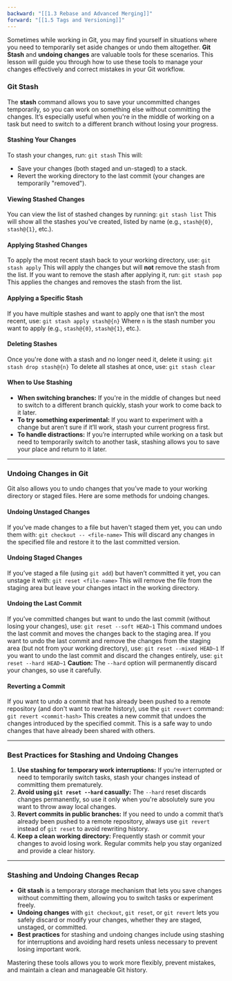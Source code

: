 ```yaml
---
backward: "[[1.3 Rebase and Advanced Merging]]"
forward: "[[1.5 Tags and Versioning]]"
---
```


Sometimes while working in Git, you may find yourself in situations where you need to temporarily set aside changes or undo them altogether. **Git Stash** and **undoing changes** are valuable tools for these scenarios. This lesson will guide you through how to use these tools to manage your changes effectively and correct mistakes in your Git workflow.

### Git Stash

The **stash** command allows you to save your uncommitted changes temporarily, so you can work on something else without committing the changes. It’s especially useful when you're in the middle of working on a task but need to switch to a different branch without losing your progress.

#### Stashing Your Changes

To stash your changes, run: `git stash` This will:
- Save your changes (both staged and un-staged) to a stack.
- Revert the working directory to the last commit (your changes are temporarily "removed").

#### Viewing Stashed Changes

You can view the list of stashed changes by running: `git stash list` This will show all the stashes you've created, listed by name (e.g., `stash@{0}`, `stash@{1}`, etc.).

#### Applying Stashed Changes

To apply the most recent stash back to your working directory, use: `git stash apply` This will apply the changes but will **not** remove the stash from the list. If you want to remove the stash after applying it, run: `git stash pop` This applies the changes and removes the stash from the list.

#### Applying a Specific Stash

If you have multiple stashes and want to apply one that isn’t the most recent, use: `git stash apply stash@{n}` Where `n` is the stash number you want to apply (e.g., `stash@{0}`, `stash@{1}`, etc.).

#### Deleting Stashes

Once you're done with a stash and no longer need it, delete it using: `git stash drop stash@{n}` To delete all stashes at once, use: `git stash clear`

#### When to Use Stashing

- **When switching branches:** If you're in the middle of changes but need to switch to a different branch quickly, stash your work to come back to it later.
- **To try something experimental:** If you want to experiment with a change but aren’t sure if it’ll work, stash your current progress first.
- **To handle distractions:** If you’re interrupted while working on a task but need to temporarily switch to another task, stashing allows you to save your place and return to it later.

---

### Undoing Changes in Git

Git also allows you to undo changes that you’ve made to your working directory or staged files. Here are some methods for undoing changes.

#### Undoing Unstaged Changes

If you’ve made changes to a file but haven't staged them yet, you can undo them with: `git checkout -- <file-name>` This will discard any changes in the specified file and restore it to the last committed version.

#### Undoing Staged Changes

If you’ve staged a file (using `git add`) but haven’t committed it yet, you can unstage it with: `git reset <file-name>` This will remove the file from the staging area but leave your changes intact in the working directory.

#### Undoing the Last Commit

If you’ve committed changes but want to undo the last commit (without losing your changes), use: `git reset --soft HEAD~1` This command undoes the last commit and moves the changes back to the staging area. If you want to undo the last commit and remove the changes from the staging area (but not from your working directory), use: `git reset --mixed HEAD~1` If you want to undo the last commit and discard the changes entirely, use: `git reset --hard HEAD~1` **Caution:** The `--hard` option will permanently discard your changes, so use it carefully.

#### Reverting a Commit

If you want to undo a commit that has already been pushed to a remote repository (and don't want to rewrite history), use the `git revert` command: `git revert <commit-hash>` This creates a new commit that undoes the changes introduced by the specified commit. This is a safe way to undo changes that have already been shared with others.

---

### Best Practices for Stashing and Undoing Changes

1. **Use stashing for temporary work interruptions:** If you’re interrupted or need to temporarily switch tasks, stash your changes instead of committing them prematurely.
2. **Avoid using `git reset --hard` casually:** The `--hard` reset discards changes permanently, so use it only when you're absolutely sure you want to throw away local changes.
3. **Revert commits in public branches:** If you need to undo a commit that’s already been pushed to a remote repository, always use `git revert` instead of `git reset` to avoid rewriting history.
4. **Keep a clean working directory:** Frequently stash or commit your changes to avoid losing work. Regular commits help you stay organized and provide a clear history.

---

### Stashing and Undoing Changes Recap

- **Git stash** is a temporary storage mechanism that lets you save changes without committing them, allowing you to switch tasks or experiment freely.
- **Undoing changes** with `git checkout`, `git reset`, or `git revert` lets you safely discard or modify your changes, whether they are staged, unstaged, or committed.
- **Best practices** for stashing and undoing changes include using stashing for interruptions and avoiding hard resets unless necessary to prevent losing important work.

Mastering these tools allows you to work more flexibly, prevent mistakes, and maintain a clean and manageable Git history.
